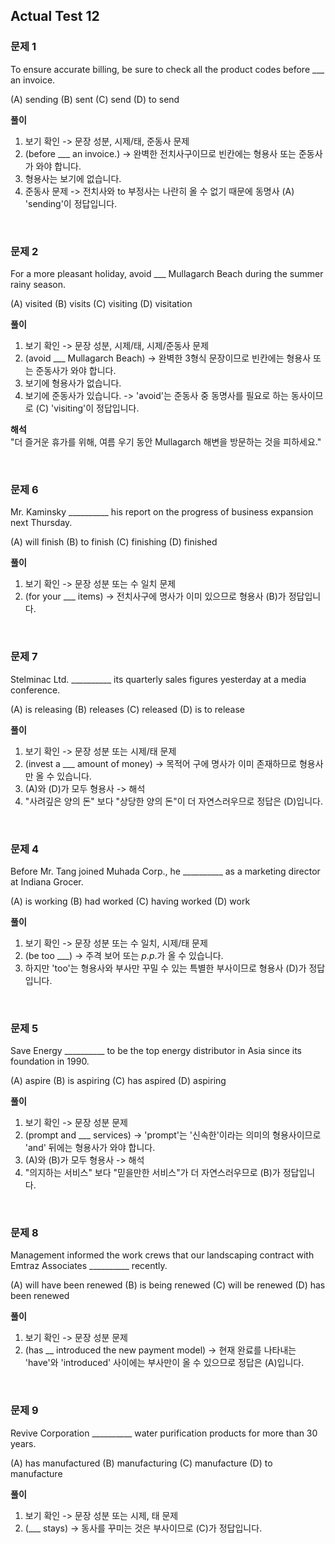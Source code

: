 ## Actual Test 12
### 문제 1
To ensure accurate billing, be sure to check all the product codes before ___ an invoice.

(A) sending (B) sent (C) send (D) to send

**풀이**
1. 보기 확인 -> 문장 성분, 시제/태, 준동사 문제
2. (before ___ an invoice.) -> 완벽한 전치사구이므로 빈칸에는 형용사 또는 준동사가 와야 합니다.
3. 형용사는 보기에 없습니다.
4. 준동사 문제 -> 전치사와 to 부정사는 나란히 올 수 없기 때문에 동명사 (A) 'sending'이 정답입니다.

<br>

### 문제 2
For a more pleasant holiday, avoid ___ Mullagarch Beach during the summer rainy season.

(A) visited (B) visits (C) visiting (D) visitation

**풀이**    
1. 보기 확인 -> 문장 성분, 시제/태, 시제/준동사 문제
2. (avoid ___ Mullagarch Beach) -> 완벽한 3형식 문장이므로 빈칸에는 형용사 또는 준동사가 와야 합니다.
3. 보기에 형용사가 없습니다.
4. 보기에 준동사가 있습니다. -> 'avoid'는 준동사 중 동명사를 필요로 하는 동사이므로 (C) 'visiting'이 정답입니다.

**해석**    
"더 즐거운 휴가를 위해, 여름 우기 동안 Mullagarch 해변을 방문하는 것을 피하세요."

<br>

### 문제 6

Mr. Kaminsky __________ his report on the progress of business expansion next Thursday.

(A) will finish (B) to finish (C) finishing (D) finished

**풀이**

1. 보기 확인 -> 문장 성분 또는 수 일치 문제
2. (for your ___ items) -> 전치사구에 명사가 이미 있으므로 형용사 (B)가 정답입니다.

<br>

### 문제 7

Stelminac Ltd. __________ its quarterly sales figures yesterday at a media conference.

(A) is releasing (B) releases (C) released (D) is to release

**풀이**

1. 보기 확인 -> 문장 성분 또는 시제/태 문제
2. (invest a ___ amount of money) -> 목적어 구에 명사가 이미 존재하므로 형용사만 올 수 있습니다.
3. (A)와 (D)가 모두 형용사 -> 해석
4. "사려깊은 양의 돈" 보다 "상당한 양의 돈"이 더 자연스러우므로 정답은 (D)입니다.
 
<br>

### 문제 4

Before Mr. Tang joined Muhada Corp., he __________ as a marketing director at Indiana Grocer.

(A) is working (B) had worked (C) having worked (D) work

**풀이**

1. 보기 확인 -> 문장 성분 또는 수 일치, 시제/태 문제
2. (be too ___) -> 주격 보어 또는 *p.p*.가 올 수 있습니다.
3. 하지만 'too'는 형용사와 부사만 꾸밀 수 있는 특별한 부사이므로 형용사 (D)가 정답입니다.

<br>

### 문제 5

Save Energy __________ to be the top energy distributor in Asia since its foundation in 1990.

(A) aspire (B) is aspiring (C) has aspired (D) aspiring

**풀이**

1. 보기 확인 -> 문장 성분 문제
2. (prompt and ___ services) -> 'prompt'는 '신속한'이라는 의미의 형용사이므로 'and' 뒤에는 형용사가 와야 합니다.
3. (A)와 (B)가 모두 형용사 -> 해석
4. "의지하는 서비스" 보다 "믿을만한 서비스"가 더 자연스러우므로 (B)가 정답입니다.

<br>

### 문제 8

Management informed the work crews that our landscaping contract with Emtraz Associates __________ recently.

(A) will have been renewed (B) is being renewed (C) will be renewed (D) has been renewed

**풀이**

1. 보기 확인 -> 문장 성분 문제
2. (has __ introduced the new payment model) -> 현재 완료를 나타내는 'have'와 'introduced' 사이에는 부사만이 올 수 있으므로 정답은 (A)입니다.

<br>

### 문제 9

Revive Corporation __________ water purification products for more than 30 years.

(A) has manufactured (B) manufacturing (C) manufacture (D) to manufacture

**풀이**

1. 보기 확인 -> 문장 성분 또는 시제, 태 문제
2. (___ stays) -> 동사를 꾸미는 것은 부사이므로 (C)가 정답입니다.
 
<br>
